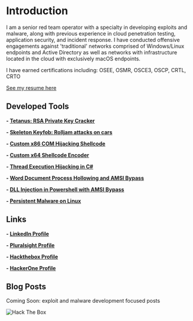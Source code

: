# Introduction

I am a senior red team operator with a specialty in developing exploits and malware, along with previous experience in cloud penetration testing, application security, and incident response. I have conducted offensive engagements against 'traditional' networks comprised of Windows/Linux endpoints and Active Directory as well as networks with infrastructure located in the cloud with exclusively macOS endpoints.

I have earned certifications including: OSEE, OSMR, OSCE3, OSCP, CRTL, CRTO

[See my resume here](resume2022.pdf)

## Developed Tools
**- [Tetanus: RSA Private Key Cracker](https://github.com/ForeverAnApple/Tetanus)**

**- [Skeleton Keyfob: Rolljam attacks on cars](https://github.com/ColeHouston/skeleton-keyfob)**

**- [Custom x86 COM Hijacking Shellcode](https://github.com/ColeHouston/x86-com-hijack-shellcode)**

**- [Custom x64 Shellcode Encoder](https://github.com/ColeHouston/x64-shellcode-encoder)**

**- [Thread Execution Hijacking in C#](https://github.com/ColeHouston/thread-hijacking-in-csharp)**

**- [Word Document Process Hollowing and AMSI Bypass](https://github.com/ColeHouston/word-vba-process-hollowing)**

**- [DLL Injection in Powershell with AMSI Bypass](https://github.com/ColeHouston/Powershell-DLL-Injection)**

**- [Persistent Malware on Linux](https://github.com/ColeHouston/linux-persistence-malware)**

## Links
**- [LinkedIn Profile](https://linkedin.com/in/cole-houston-1a91b2170)**

**- [Pluralsight Profile](https://app.pluralsight.com/profile/cole-houston)**

**- [Hackthebox Profile](https://www.hackthebox.eu/profile/114142)**

**- [HackerOne Profile](https://hackerone.com/rollie)**

## Blog Posts
Coming Soon: exploit and malware development focused posts


![Hack The Box](https://www.hackthebox.eu/badge/image/114142)
